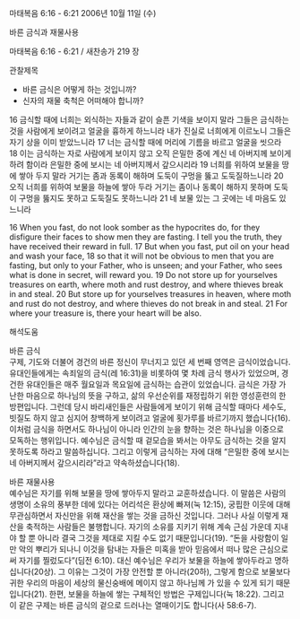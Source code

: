마태복음 6:16 - 6:21 
2006년 10월 11일 (수)

바른 금식과 재물사용



마태복음 6:16 - 6:21 / 새찬송가 219 장


관찰제목
- 바른 금식은 어떻게 하는 것입니까?
- 신자의 재물 축척은 어떠해야 합니까?

16 금식할 때에 너희는 외식하는 자들과 같이 슬픈 기색을 보이지 말라 그들은 금식하는 것을 사람에게 보이려고 얼굴을 흉하게 하느니라 내가 진실로 너희에게 이르노니 그들은 자기 상을 이미 받았느니라 17 너는 금식할 때에 머리에 기름을 바르고 얼굴을 씻으라 18 이는 금식하는 자로 사람에게 보이지 않고 오직 은밀한 중에 계신 네 아버지께 보이게 하려 함이라 은밀한 중에 보시는 네 아버지께서 갚으시리라 19 너희를 위하여 보물을 땅에 쌓아 두지 말라 거기는 좀과 동록이 해하며 도둑이 구멍을 뚫고 도둑질하느니라 20 오직 너희를 위하여 보물을 하늘에 쌓아 두라 거기는 좀이나 동록이 해하지 못하며 도둑이 구멍을 뚫지도 못하고 도둑질도 못하느니라 21 네 보물 있는 그 곳에는 네 마음도 있느니라 

16  When you fast, do not look somber as the hypocrites do, for they disfigure their faces to show men they are fasting. I tell you the truth, they have received their reward in full. 17  But when you fast, put oil on your head and wash your face, 18  so that it will not be obvious to men that you are fasting, but only to your Father, who is unseen; and your Father, who sees what is done in secret, will reward you. 19  Do not store up for yourselves treasures on earth, where moth and rust destroy, and where thieves break in and steal. 20  But store up for yourselves treasures in heaven, where moth and rust do not destroy, and where thieves do not break in and steal. 21  For where your treasure is, there your heart will be also.

해석도움





바른 금식  
구제, 기도와 더불어 경건의 바른 정신이 무너지고 있던 세 번째 영역은 금식이었습니다. 유대인들에게는 속죄일의 금식(레 16:31)을 비롯하여 몇 차례 금식 행사가 있었으며, 경건한 유대인들은 매주 월요일과 목요일에 금식하는 습관이 있었습니다. 금식은 가장 가난한 마음으로 하나님의 뜻을 구하고, 삶의 우선순위를 재정립하기 위한 영성훈련의 한 방편입니다. 그런데 당시 바리새인들은 사람들에게 보이기 위해 금식할 때마다 세수도, 빗질도 하지 않고 심지어 창백하게 보이려고 얼굴에 횟가루를 바르기까지 했습니다(16). 이처럼 금식을 하면서도 하나님이 아니라 인간의 눈을 향하는 것은 하나님을 이중으로 모독하는 행위입니다. 예수님은 금식할 때 겉모습을 봐서는 아무도 금식하는 것을 알지 못하도록 하라고 말씀하십니다. 그리고 이렇게 금식하는 자에 대해 “은밀한 중에 보시는 네 아버지께서 갚으시리라”라고 약속하셨습니다(18).  

바른 재물사용  
예수님은 자기를 위해 보물을 땅에 쌓아두지 말라고 교훈하셨습니다. 이 말씀은 사람의 생명이 소유의 풍부한 데에 있다는 어리석은 환상에 빠져(눅 12:15), 궁핍한 이웃에 대해 무관심하면서 자신만을 위해 재산을 쌓는 것을 금하신 것입니다. 그러나 사실 이렇게 재산을 축적하는 사람들은 불행합니다. 자기의 소유를 지키기 위해 계속 근심 가운데 지내야 할 뿐 아니라 결국 그것을 제대로 지킬 수도 없기 때문입니다(19). “돈을 사랑함이 일만 악의 뿌리가 되나니 이것을 탐내는 자들은 미혹을 받아 믿음에서 떠나 많은 근심으로써 자기를 찔렀도다”(딤전 6:10). 대신 예수님은 우리가 보물을 하늘에 쌓아두라고 명하십니다(20상). 그 이유는 그것이 가장 안전할 뿐 아니라(20하), 그렇게 함으로 보물보다 귀한 우리의 마음이 세상의 물신숭배에 메이지 않고 하나님께 가 있을 수 있게 되기 때문입니다(21). 한편, 보물을 하늘에 쌓는 구체적인 방법은 구제입니다(눅 18:22). 그리고 이 같은 구제는 바른 금식의 겉으로 드러나는 열매이기도 합니다(사 58:6-7).